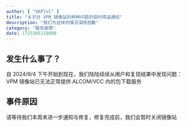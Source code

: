 ```yaml
---
author: [ "SKPlol" ]
title: "关于对 VPM 镜像站的种种问题的临时停运通知"
description: "我们为这样的情况深感抱歉"
category: "服务故障"
date: 1725385118000
---
```


## 发生什么事了？

自 2024/9/4 下午开始到现在，我们陆陆续续从用户和复现结果中发现问题：VPM 镜像站已无法正常提供 ALCOM/VCC 内的包下载服务

## 事件原因

请等待我们本周末进一步通知与修复，修复完成前，我们会暂时关闭镜像站
